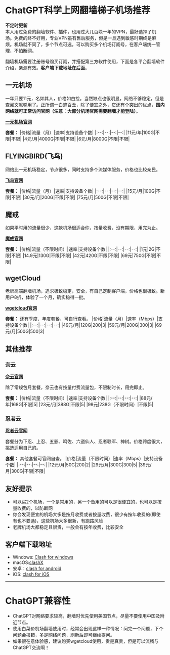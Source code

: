 
# ChatGPT科学上网翻墙梯子机场推荐

**不定时更新**    
本人用过免费的翻墙软件、插件，也用过大几百块一年的VPN，最好选择了机场。免费的终不好用，专业VPN虽有售后服务，但是一旦遇到敏感时期终是麻烦。机场就不同了，多个节点可选，可以购买多个机场订阅号，在客户端统一管理，不怕断网。

翻墙机场需要注册账号购买订阅，并搭配第三方软件使用，下面是各平台翻墙软件介绍，亲测有效。**客户端下载地址在后面**。


## 一元机场

一年只要11元，名如其人，价格如白捡。当然缺点也很明显，网络不够稳定，但是查阅文献够用了。正所谓一白遮百丑，除了便宜之外，它还有个突出的优点，**国内网络就可正常访问官网（注意：大部分机场官网需要翻墙才能登陆）**。

**[一元机场官网](https://一元机场.com/#/register?code=lTWrqxDL)**

**套餐：**
|价格|流量（月）|速率|支持设备个数|
|:--:|--:|--:|--:|
|11元/年|100G|不限|不限|
|4元/月|4000G|不限|不限|
|6元/月|8000G|不限|不限|


## FLYINGBIRD(飞鸟)

网络比一元机场稳定，节点很多，同时支持多个流媒体服务，价格也比较亲民。

**[飞鸟官网](https://www.fyb-aff.com/auth/register?code=NKgL)**

**套餐：**
|价格|流量（月）|速率|支持设备个数|
|:--:|--:|--:|--:|
|15元/月|100G|不限|不限|
|30元/月|200G|不限|不限|
|75元/月|500G|不限|不限|


## 魔戒

如果平时用的流量很少，这款机场很适合你，按量收费，没有期限，用完为止。

**[魔戒官网](https://www.mojie.me/#/register?code=xM2QHHTx)**

**套餐：**
|价格|流量（不限时间）|速率|支持设备个数|
|:--:|--:|--:|--:|
|1元|2G|不限|不限|
|14.9元|130G|不限|不限|
|42元|420G|不限|不限|
|69元|750G|不限|不限|


## wgetCloud

老牌高端翻墙机场，追求极致稳定，安全，有自己定制客户端，价格也很极致。新用户8折，体验了一个月，确实稳得一批。

**[wgetcloud官网](https://invite.wgetcloud.ltd/auth/register?code=vUdD)**

**套餐：** 还有季度、年度套餐，可自行查看。
|价格|流量（月）|速率（Mbps）|支持设备个数|
|:--:|--:|--:|--:|
|49元/月|120G|200|3|
|59元/月|200G|300|3|
|69元/月|500G|500|3|


## 其他推荐

### 奈云
**[奈云官网](https://www.v2ny.top/#/register?code=q9ymUNCv)**

除了常规包月套餐，奈云也有按量付费流量包，不限制时长，用完即止。

**套餐：**
|价格|流量（不限时间）|速率|支持设备个数|
|:--:|--:|--:|--:|
|88元/年|168G|不限|5|
|23元/月|388G|不限|5|
|98元|238G（不限时间）|不限|5|


### 忍者云
**[忍者云官网](https://renzhe.cloud/auth/register?code=WfSC)**

套餐分为下忍、上忍、五影、鸣佐、六道仙人、忍者联军、神树。价格跨度很大，挑选适用自己的。

**套餐：** 其他套餐可官网自查。
|价格|流量（不限时间）|速率（Mbps）|支持设备个数|
|:--:|--:|--:|--:|
|12元/月|50G|200|2|
|29元/月|300G|300|5|
|39元/月|300G|不限|不限|


## 友好提示

* 可以买2个机场，一个是常用的，另一个备用的可以是很便宜的，也可以是按量收费的，以防断网
* 你会发现便宜的机场大多是按月收费或者按量收费，很少有按年收费的(即使有也不要选)，这些机场大多很新，有跑路风险
* 老牌机场大都稳定且很贵，一般会有按年收费，比较安全


## 客户端下载地址

* Windows: [Clash for windows](https://github.com/Fndroid/clash_for_windows_pkg/releases)
*  macOS:[clashX](https://github.com/yichengchen/clashX/releases)
*  安卓：[clash for android](https://github.com/Kr328/ClashForAndroid/releases)
*  iOS: [clash for iOS](https://apps.apple.com/app/stash/id1596063349)

-----

# ChatGPT兼容性

* ChatGPT对网络要求较高，翻墙时优先使用美国节点，尽量不要使用中国及附近节点。    
* 使用白菜价机场翻墙使用时，经常会出现这样一种情况：问完一个问题，下个问题会报错，多是网络问题，刷新后即可继续提问。        
* 如果很在意体验感，建议购买wgetcloud使用，贵是真贵，但是可以流畅与ChatGPT交流啊！
